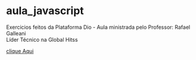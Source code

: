 # aula_javascript

      

  
   Exercicios feitos da Plataforma Dio -
   Aula ministrada pelo Professor:
   Rafael Galleani  
    Líder Técnico na Global Hitss

    

   

<a href="https://github.com/avalosdev/aula_javascript/tree/master">clique Aqui</a>



